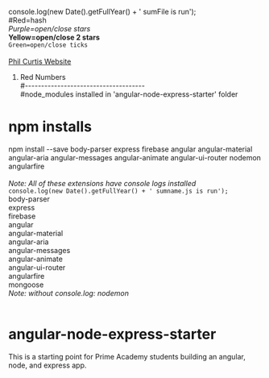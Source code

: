console.log(new Date().getFullYear() + ' sumFile is run'); <br>
#Red=hash <br>
*Purple=open/close stars* <br>
**Yellow=open/close 2 stars** <br>
`Green=open/close ticks` <br>
<red> <br>
[Phil Curtis Website](http://philcurtis.io) <br>
1.  Red Numbers <br>
#------------------------------------- <br>
#node_modules installed in 'angular-node-express-starter' folder
# npm installs <br>
npm install --save body-parser express firebase angular angular-material angular-aria angular-messages angular-animate angular-ui-router nodemon angularfire <br>
 <br>
*Note:  All of these extensions have console logs installed* <br>
`console.log(new Date().getFullYear() + ' sumname.js is run');` <br>
body-parser <br>
express <br>
firebase <br>
angular <br>
angular-material <br>
angular-aria <br>
angular-messages <br>
angular-animate <br>
angular-ui-router <br>
angularfire <br>
mongoose <br>
*Note: without console.log: nodemon* <br>
 <br>
# angular-node-express-starter <br>
This is a starting point for Prime Academy students building an angular, node, and express app. <br>
 <br>